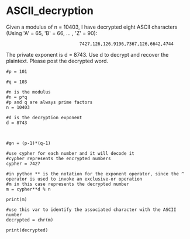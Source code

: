 # ASCII_decryption

Given a modulus of n = 10403, I have decrypted eight ASCII characters (Using 'A' = 65, 'B' = 66, ... , 'Z' = 90):

                                7427,126,126,9196,7367,126,6642,4744

The private exponent is d = 8743. Use d to decrypt and recover the plaintext. Please post the decrypted word.


```
#p = 101

#q = 103

#n is the modulus
#n = p*q
#p and q are always prime factors
n = 10403

#d is the decryption exponent
d = 8743



#φn = (p-1)*(q-1)

#use cypher for each number and it will decode it
#cypher represents the encrypted numbers
cypher = 7427

#in python ** is the notation for the exponent operator, since the ^ operator is used to invoke an exclusive-or operation
#m in this case represents the decrypted number
m = cypher**d % n

print(m)

#use this var to identify the associated character with the ASCII number
decrypted = chr(m)

print(decrypted)
```
